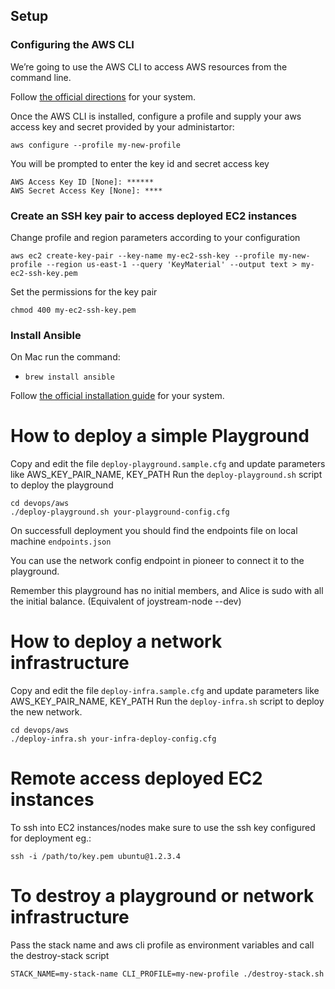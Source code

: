 ## Setup

### Configuring the AWS CLI
We’re going to use the AWS CLI to access AWS resources from the command line. 

Follow [the official directions](https://docs.aws.amazon.com/cli/latest/userguide/cli-chap-install.html) for your system.

Once the AWS CLI is installed, configure a profile and supply your aws access key and secret provided by your administartor:

`aws configure --profile my-new-profile`

You will be prompted to enter the key id and secret access key
```
AWS Access Key ID [None]: ******
AWS Secret Access Key [None]: **** 
```

### Create an SSH key pair to access deployed EC2 instances
Change profile and region parameters according to your configuration

```
aws ec2 create-key-pair --key-name my-ec2-ssh-key --profile my-new-profile --region us-east-1 --query 'KeyMaterial' --output text > my-ec2-ssh-key.pem
```

Set the permissions for the key pair 

`chmod 400 my-ec2-ssh-key.pem`

### Install Ansible
On Mac run the command:
* `brew install ansible`

Follow [the official installation guide](https://docs.ansible.com/ansible/latest/installation_guide/intro_installation.html) for your system.

# How to deploy a simple Playground
Copy and edit the file `deploy-playground.sample.cfg` and update parameters like AWS_KEY_PAIR_NAME, KEY_PATH
Run the `deploy-playground.sh` script to deploy the playground

```
cd devops/aws
./deploy-playground.sh your-playground-config.cfg
```

On successfull deployment you should find the endpoints file on local machine
`endpoints.json`

You can use the network config endpoint in pioneer to connect it to the playground.

Remember this playground has no initial members, and Alice is sudo with all the initial balance. (Equivalent of joystream-node --dev)

# How to deploy a network infrastructure
Copy and edit the file `deploy-infra.sample.cfg` and update parameters like AWS_KEY_PAIR_NAME, KEY_PATH
Run the `deploy-infra.sh` script to deploy the new network.

```
cd devops/aws
./deploy-infra.sh your-infra-deploy-config.cfg
```

# Remote access deployed EC2 instances
To ssh into EC2 instances/nodes make sure to use the ssh key configured for deployment eg.:

`ssh -i /path/to/key.pem ubuntu@1.2.3.4`

# To destroy a playground or network infrastructure

Pass the stack name and aws cli profile as environment variables and call the destroy-stack script
```
STACK_NAME=my-stack-name CLI_PROFILE=my-new-profile ./destroy-stack.sh
```
